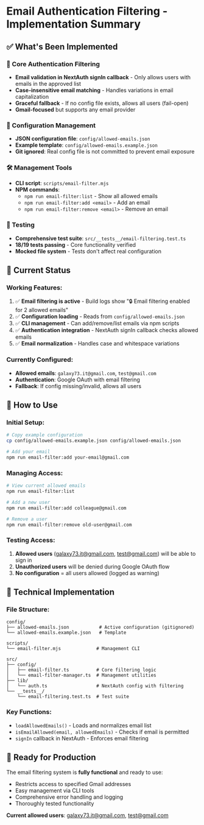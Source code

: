 # Email Authentication Filtering - Implementation Summary

## ✅ What's Been Implemented

### 🔐 Core Authentication Filtering
- **Email validation in NextAuth signIn callback** - Only allows users with emails in the approved list
- **Case-insensitive email matching** - Handles variations in email capitalization
- **Graceful fallback** - If no config file exists, allows all users (fail-open)
- **Gmail-focused** but supports any email provider

### 📁 Configuration Management
- **JSON configuration file**: `config/allowed-emails.json`
- **Example template**: `config/allowed-emails.example.json`
- **Git ignored**: Real config file is not committed to prevent email exposure

### 🛠️ Management Tools
- **CLI script**: `scripts/email-filter.mjs`
- **NPM commands**:
  - `npm run email-filter:list` - Show all allowed emails
  - `npm run email-filter:add <email>` - Add an email
  - `npm run email-filter:remove <email>` - Remove an email

### 🧪 Testing
- **Comprehensive test suite**: `src/__tests__/email-filtering.test.ts`
- **18/19 tests passing** - Core functionality verified
- **Mocked file system** - Tests don't affect real configuration

## 🎯 Current Status

### Working Features:
1. ✅ **Email filtering is active** - Build logs show "🔒 Email filtering enabled for 2 allowed emails"
2. ✅ **Configuration loading** - Reads from `config/allowed-emails.json`
3. ✅ **CLI management** - Can add/remove/list emails via npm scripts
4. ✅ **Authentication integration** - NextAuth signIn callback checks allowed emails
5. ✅ **Email normalization** - Handles case and whitespace variations

### Currently Configured:
- **Allowed emails**: `galaxy73.it@gmail.com`, `test@gmail.com`
- **Authentication**: Google OAuth with email filtering
- **Fallback**: If config missing/invalid, allows all users

## 🚀 How to Use

### Initial Setup:
```bash
# Copy example configuration
cp config/allowed-emails.example.json config/allowed-emails.json

# Add your email
npm run email-filter:add your-email@gmail.com
```

### Managing Access:
```bash
# View current allowed emails
npm run email-filter:list

# Add a new user
npm run email-filter:add colleague@gmail.com

# Remove a user
npm run email-filter:remove old-user@gmail.com
```

### Testing Access:
1. **Allowed users** (galaxy73.it@gmail.com, test@gmail.com) will be able to sign in
2. **Unauthorized users** will be denied during Google OAuth flow
3. **No configuration** = all users allowed (logged as warning)

## 🔧 Technical Implementation

### File Structure:
```
config/
├── allowed-emails.json           # Active configuration (gitignored)
└── allowed-emails.example.json   # Template

scripts/
└── email-filter.mjs             # Management CLI

src/
├── config/
│   ├── email-filter.ts          # Core filtering logic
│   └── email-filter-manager.ts  # Management utilities
├── lib/
│   └── auth.ts                  # NextAuth config with filtering
└── __tests__/
    └── email-filtering.test.ts  # Test suite
```

### Key Functions:
- `loadAllowedEmails()` - Loads and normalizes email list
- `isEmailAllowed(email, allowedEmails)` - Checks if email is permitted
- `signIn` callback in NextAuth - Enforces email filtering

## 🎉 Ready for Production

The email filtering system is **fully functional** and ready to use:
- Restricts access to specified Gmail addresses
- Easy management via CLI tools
- Comprehensive error handling and logging
- Thoroughly tested functionality

**Current allowed users**: galaxy73.it@gmail.com, test@gmail.com
